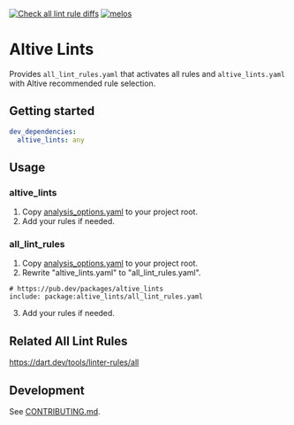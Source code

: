 [![Check all lint rule diffs](https://github.com/altive/altive_lints/actions/workflows/update-all-lint-rules.yaml/badge.svg)](https://github.com/altive/altive_lints/actions/workflows/update-all-lint-rules.yaml)
[![melos](https://img.shields.io/badge/maintained%20with-melos-f700ff.svg?style=flat-square)](https://github.com/invertase/melos)

# Altive Lints

Provides `all_lint_rules.yaml` that activates all rules and `altive_lints.yaml` with Altive recommended rule selection.

## Getting started

```yaml
dev_dependencies:
  altive_lints: any
```

## Usage

### altive_lints

1. Copy [analysis_options.yaml](https://github.com/altive/altive_lints/blob/main/packages/altive_lints/example/analysis_options.yaml) to your project root.
2. Add your rules if needed.

### all_lint_rules

1. Copy [analysis_options.yaml](https://github.com/altive/altive_lints/blob/main/packages/altive_lints/example/analysis_options.yaml) to your project root.
2. Rewrite "altive_lints.yaml" to "all_lint_rules.yaml".

```
# https://pub.dev/packages/altive_lints
include: package:altive_lints/all_lint_rules.yaml
```

3. Add your rules if needed.

## Related All Lint Rules

https://dart.dev/tools/linter-rules/all

## Development

See [CONTRIBUTING.md](/docs/CONTRIBUTING.md).
